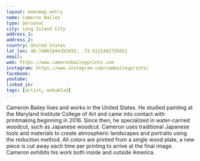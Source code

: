 ```yaml
---
layout: mokumap_entry
name: Cameron Bailey
type: personal
city: Long Island City
address_1:  
address_2:
country: United States
lat_lon: 40.74061844393033, -73.9121492755651
email:
web: https://www.cameronbaileyprints.com
instagram: https://www.instagram.com/cambaileyprints/
facebook:
youtube:
linked_in:
tags: [artist, mokublad]
---
```

Cameron Bailey lives and works in the United States. He studied painting at the Maryland Institute College of Art and came into contact with printmaking beginning in 2016. Since then, he specialized in water-carried woodcut, such as Japanese woodcut. Cameron uses traditional Japanese tools and materials to create atmospheric landscapes and portraits using the reduction method. All colors are printed from a single wood plate, a new piece is cut away each time per printing to arrive at the final image. Cameron exhibits his work both inside and outside America.
